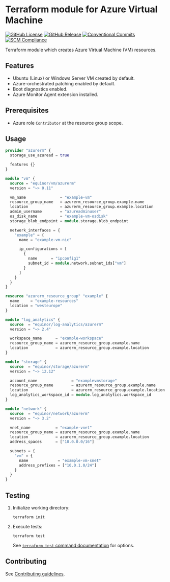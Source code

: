 # Terraform module for Azure Virtual Machine

[![GitHub License](https://img.shields.io/github/license/equinor/terraform-azurerm-vm)](https://github.com/equinor/terraform-azurerm-vm/blob/main/LICENSE)
[![GitHub Release](https://img.shields.io/github/v/release/equinor/terraform-azurerm-vm)](https://github.com/equinor/terraform-azurerm-vm/releases/latest)
[![Conventional Commits](https://img.shields.io/badge/Conventional%20Commits-1.0.0-%23FE5196?logo=conventionalcommits&logoColor=white)](https://conventionalcommits.org)
[![SCM Compliance](https://scm-compliance-api.radix.equinor.com/repos/equinor/terraform-azurerm-vm/badge)](https://developer.equinor.com/governance/scm-policy/)

Terraform module which creates Azure Virtual Machine (VM) resources.

## Features

- Ubuntu (Linux) or Windows Server VM created by default.
- Azure-orchestrated patching enabled by default.
- Boot diagnostics enabled.
- Azure Monitor Agent extension installed.

## Prerequisites

- Azure role `Contributor` at the resource group scope.

## Usage

```terraform
provider "azurerm" {
  storage_use_azuread = true

  features {}
}

module "vm" {
  source = "equinor/vm/azurerm"
  version = "~> 0.11"

  vm_name               = "example-vm"
  resource_group_name   = azurerm_resource_group.example.name
  location              = azurerm_resource_group.example.location
  admin_username        = "azureadminuser"
  os_disk_name          = "example-vm-osdisk"
  storage_blob_endpoint = module.storage.blob_endpoint

  network_interfaces = {
    "example" = {
      name = "example-vm-nic"

      ip_configurations = [
        {
          name      = "ipconfig1"
          subnet_id = module.network.subnet_ids["vm"]
        }
      ]
    }
  }
}

resource "azurerm_resource_group" "example" {
  name     = "example-resources"
  location = "westeurope"
}

module "log_analytics" {
  source  = "equinor/log-analytics/azurerm"
  version = "~> 2.4"

  workspace_name      = "example-workspace"
  resource_group_name = azurerm_resource_group.example.name
  location            = azurerm_resource_group.example.location
}

module "storage" {
  source  = "equinor/storage/azurerm"
  version = "~> 12.12"

  account_name               = "examplevmstorage"
  resource_group_name        = azurerm_resource_group.example.name
  location                   = azurerm_resource_group.example.location
  log_analytics_workspace_id = module.log_analytics.workspace_id
}

module "network" {
  source  = "equinor/network/azurerm"
  version = "~> 3.2"

  vnet_name           = "example-vnet"
  resource_group_name = azurerm_resource_group.example.name
  location            = azurerm_resource_group.example.location
  address_spaces      = ["10.0.0.0/16"]

  subnets = {
    "vm" = {
      name             = "example-vm-snet"
      address_prefixes = ["10.0.1.0/24"]
    }
  }
}
```

## Testing

1. Initialize working directory:

    ```console
    terraform init
    ```

1. Execute tests:

    ```console
    terraform test
    ```

    See [`terraform test` command documentation](https://developer.hashicorp.com/terraform/cli/commands/test) for options.

## Contributing

See [Contributing guidelines](https://github.com/equinor/terraform-baseline/blob/main/CONTRIBUTING.md).
